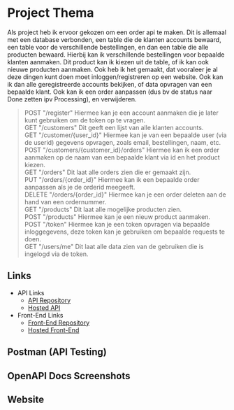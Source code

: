 # Project Thema

Als project heb ik ervoor gekozen om een order api te maken. Dit is allemaal met een database verbonden, een table die de klanten accounts bewaard, een table voor de verschillende bestellingen, en dan een table die alle producten bewaard. Hierbij kan ik verschillende bestellingen voor bepaalde klanten aanmaken. Dit product kan ik kiezen uit de table, of ik kan ook nieuwe producten aanmaken. Ook heb ik het gemaakt, dat vooraleer je al deze dingen kunt doen moet inloggen/registreren op een website. Ook kan ik dan alle geregistreerde accounts bekijken, of data opvragen van een bepaalde klant. Ook kan ik een order aanpassen (dus bv de status naar Done zetten ipv Processing), en verwijderen.

> POST "/register" Hiermee kan je een account aanmaken die je later kunt gebruiken om de token op te vragen.<br>
> GET "/customers" Dit geeft een lijst van alle klanten accounts.<br>
> GET "/customer/{user_id}" Hiermee kan je van een bepaalde user (via de userid) gegevens opvragen, zoals email, bestellingen, naam, etc.<br>
> POST "/customers/{customer_id}/orders" Hiermee kan ik een order aanmaken op de naam van een bepaalde klant via id en het product kiezen.<br>
> GET "/orders" Dit laat alle orders zien die er gemaakt zijn.<br>
> PUT "/orders/{order_id}" Hiermee kan ik een bepaalde order aanpassen als je de orderid meegeeft.<br>
> DELETE "/orders/{order_id}" Hiermee kan je een order deleten aan de hand van een ordernummer.<br>
> GET "/products" Dit laat alle mogelijke producten zien.<br>
> POST "/products" Hiermee kan je een nieuw product aanmaken.<br>
> POST "/token" Hiermee kan je een token opvragen via bepaalde inloggegevens, deze token kan je gebruiken om bepaalde requests te doen.<br>
> GET "/users/me" Dit laat alle data zien van de gebruiken die is ingelogd via de token.<br>

## Links
* API Links
    * [API Repository](https://github.com/ArneVangheel/API-Eindproject)
    * [Hosted API](https://api-eindproject-arnevangheel.cloud.okteto.net/)
* Front-End Links
    * [Front-End Repository](https://github.com/ArneVangheel/website-eindproject)
    * [Hosted Front-End ](https://api-eindproject.netlify.app/)
## Postman (API Testing)


## OpenAPI Docs Screenshots


## Website


